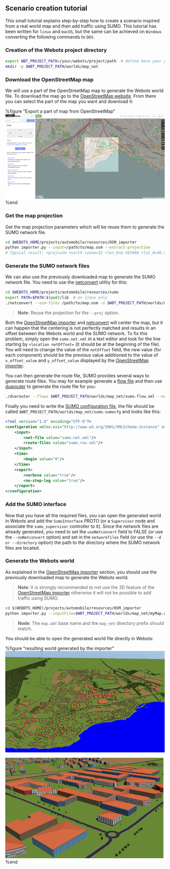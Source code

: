 ## Scenario creation tutorial

This small tutorial explains step-by-step how to create a scenario inspired from a real world map and then add traffic using SUMO.
This tutorial has been written for `linux` and `macOS`, but the same can be achieved on `Windows` converting the following commands to `DOS`.


### Creation of the Webots project directory

```sh
export WBT_PROJECT_PATH=/your/webots/project/path  # define here your project path
mkdir -p $WBT_PROJECT_PATH/worlds/map_net
```


### Download the OpenStreetMap map

We will use a part of the OpenStreetMap map to generate the Webots world file. To download the map go to the [OpenStreetMap website](https://www.openstreetmap.org/export). From there you can select the part of the map you want and download it:

%figure "Export a part of map from OpenStreetMap"
![osm_export.png](images/osm_export.png)
%end


### Get the map projection

Get the map projection parameters which will be reuse them to generate the SUMO network file.

```sh
cd $WEBOTS_HOME/projects/automobile/resources/OSM_importer
python importer.py --input=/path/to/map.osm --extract-projection
# Typical result: +proj=utm +north +zone=32 +lon_0=6.505000 +lat_0=46.511000 +x_0=0 +y_0=0 +ellps=WGS84 +units=m +no_defs
```


### Generate the SUMO network files

We can also use the previously downloaded map to generate the SUMO network file. You need to use the [netconvert](http://sumo.dlr.de/wiki/NETCONVERT) utility for this:

```sh
cd $WEBOTS_HOME/projects/automobile/resources/sumo
export PATH=$PATH:$(pwd)/lib  # on linux only
./netconvert --osm-files /path/to/map.osm -o $WBT_PROJECT_PATH/worlds/map_net/sumo.net.xml --geometry.remove --roundabouts.guess --ramps.guess --junctions.join --tls.guess-signals --tls.discard-simple --tls.join --proj "+proj=utm +north +zone=32 +lon_0=6.505000 +lat_0=46.511000 +x_0=0 +y_0=0 +ellps=WGS84 +units=m +no_defs"
```

> **Note**:
Reuse the projection for the `--proj` option.

Both the [OpenStreetMap importer](openstreetmap-importer.md) and [netconvert](http://sumo.dlr.de/wiki/NETCONVERT) will center the map, but it can happen that the centering is not perfectly matched and results in an offset between the Webots world and the SUMO network. To fix this problem, simply open the `sumo.net.xml` in a text editor and look for the line starting by `<location netOffset=` (it should be at the beginning of the file). You will need to change the value of the `netOffset` field, the new value (for each component) should be the previous value additioned to the value of `x_offset_value` and `y_offset_value` displayed by the [OpenStreetMap importer](openstreetmap-importer.md).

You can then generate the route file, SUMO provides several ways to generate route files. You may for example generate a [flow file](http://sumo.dlr.de/wiki/Definition_of_Vehicles,_Vehicle_Types,_and_Routes) and then use [duarouter](http://sumo.dlr.de/wiki/DUAROUTER) to generate the route file for you:

```sh
./duarouter --flows $WBT_PROJECT_PATH/worlds/map_net/sumo.flow.xml --net-file $WBT_PROJECT_PATH/worlds/map_net/sumo.net.xml --output-file $WBT_PROJECT_PATH/worlds/map_net/sumo.rou.xml
```

Finally you need to write the [SUMO configuration file](http://sumo.dlr.de/wiki/SUMO-GUI#Configuration_Files), the file should be called `$WBT_PROJECT_PATH/worlds/map_net/sumo.sumocfg` and looks like this:

```xml
<?xml version="1.0" encoding="UTF-8"?>
<configuration xmlns:xsi="http://www.w3.org/2001/XMLSchema-instance" xsi:noNamespaceSchemaLocation="http://sumo.dlr.de/xsd/sumoConfiguration.xsd">
    <input>
        <net-file value="sumo.net.xml"/>
        <route-files value="sumo.rou.xml"/>
    </input>
    <time>
        <begin value="0"/>
    </time>
    <report>
        <verbose value="true"/>
        <no-step-log value="true"/>
    </report>
</configuration>
```


### Add the SUMO interface

Now that you have all the required files, you can open the generated world in Webots and add the `SumoInterface` PROTO (or a `Supervisor` node and associate the `sumo_supervisor` controller to it). Since the network files are already generated, you need to set the `useNetconvert` field to FALSE (or use the `--noNetconvert` option) and set in the `networkfiles` field (or use the `--d or --directory` option) the path to the directory where the SUMO network files are located.


### Generate the Webots world

As explained in the [OpenStreetMap importer](openstreetmap-importer.md) section, you should use the previously downloaded map to generate the Webots world.

> **Note**:
It is strongly recommended to not use the 3D feature of the [OpenStreetMap importer](openstreetmap-importer.md) otherwise it will not be possible to add traffic using SUMO.

```sh
cd $(WEBOTS_HOME)/projects/automobile/resources/OSM_importer
python importer.py --inputFile=$WBT_PROJECT_PATH/worlds/map_net/myMap.osm --sumo-network-file=$WBT_PROJECT_PATH/worlds/map_net/sumo.net.xml --outputFile=$WBT_PROJECT_PATH/worlds/map.wbt
```

> **Node**:
The `map.wbt` base name and the `map_net` directory prefix should match.

You should be able to open the generated world file directly in Webots:

%figure "resulting world generated by the importer"
![osm_tutorial_import1.png](images/osm_tutorial_import1.png)

![osm_tutorial_import2.png](images/osm_tutorial_import2.png)
%end
